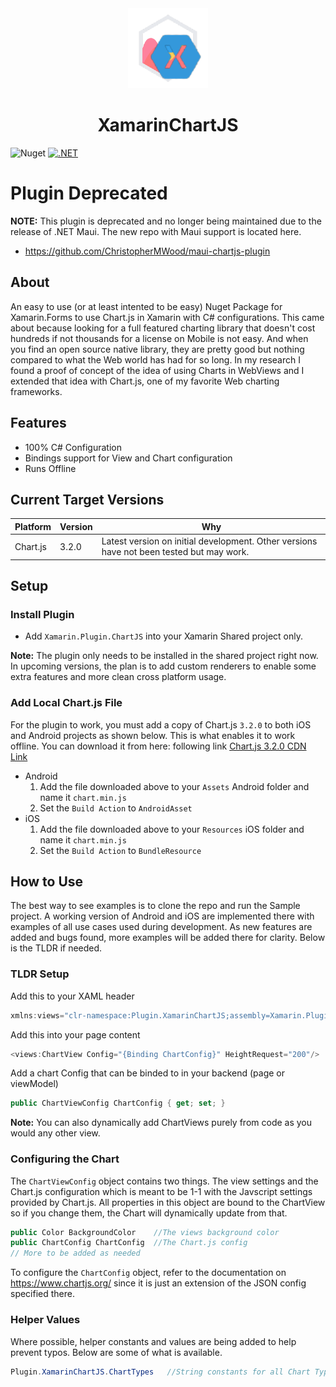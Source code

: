 <div align="center">
  <img width="128" src="./Plugin/icon.png" alt="Plugin Icon">
  <h1 >XamarinChartJS</h1>
</div>

![Nuget](https://img.shields.io/nuget/v/Xamarin.Plugin.ChartJS) 
[![.NET](https://github.com/ChristopherMWood/XamarinChartJSPlugin/actions/workflows/dotnet.yml/badge.svg)](https://github.com/ChristopherMWood/XamarinChartJSPlugin/actions/workflows/dotnet.yml)

# Plugin Deprecated
**NOTE:** This plugin is deprecated and no longer being maintained due to the release of .NET Maui. The new repo with Maui support is located here.
- https://github.com/ChristopherMWood/maui-chartjs-plugin

## About

An easy to use (or at least intented to be easy) Nuget Package for Xamarin.Forms to use Chart.js in Xamarin with C# configurations. This came about because looking for a full featured charting library that doesn't cost hundreds if not thousands for a license on Mobile is not easy. And when you find an open source native library, they are pretty good but nothing compared to what the Web world has had for so long. In my research I found a proof of concept of the idea of using Charts in WebViews and I extended that idea with Chart.js, one of my favorite Web charting frameworks.

## Features
- 100% C# Configuration
- Bindings support for View and Chart configuration
- Runs Offline

## Current Target Versions
| Platform      | Version       | Why          |
| ------------- | ------------- | -------------
| Chart.js      | 3.2.0         | Latest version on initial development. Other versions have not been tested but may work. |

## Setup

### Install Plugin
- Add ```Xamarin.Plugin.ChartJS``` into your Xamarin Shared project only. 

**Note:** The plugin only needs to be installed in the shared project right now. In upcoming versions, the plan is to add custom renderers to enable some extra features and more clean cross platform usage.

### Add Local Chart.js File
For the plugin to work, you must add a copy of Chart.js ```3.2.0``` to both iOS and Android projects as shown below. This is what enables it to work offline.
You can download it from here: following link [Chart.js 3.2.0 CDN Link](https://cdnjs.cloudflare.com/ajax/libs/Chart.js/3.2.0/chart.min.js)

- Android
  1. Add the file downloaded above to your ```Assets``` Android folder and name it ```chart.min.js```
  2. Set the ```Build Action``` to ```AndroidAsset```
- iOS
  1. Add the file downloaded above to your ```Resources``` iOS folder and name it ```chart.min.js```
  2. Set the ```Build Action``` to ```BundleResource```

## How to Use
The best way to see examples is to clone the repo and run the Sample project. A working version of Android and iOS are implemented there with examples of all use cases used during development. As new features are added and bugs found, more examples will be added there for clarity. Below is the TLDR if needed.

### TLDR Setup
Add this to your XAML header
```cs
xmlns:views="clr-namespace:Plugin.XamarinChartJS;assembly=Xamarin.Plugin.ChartJS"
```
Add this into your page content
```cs
<views:ChartView Config="{Binding ChartConfig}" HeightRequest="200"/>
```
Add a chart Config that can be binded to in your backend (page or viewModel)
```cs
public ChartViewConfig ChartConfig { get; set; }
```

**Note:** You can also dynamically add ChartViews purely from code as you would any other view.

### Configuring the Chart
The ```ChartViewConfig``` object contains two things. The view settings and the Chart.js configuration which is meant to be 1-1 with the Javscript settings provided by Chart.js. All properties in this object are bound to the ChartView so if you change them, the Chart will dynamically update from that.
```cs
public Color BackgroundColor    //The views background color
public ChartConfig ChartConfig  //The Chart.js config
// More to be added as needed
```
To configure the ```ChartConfig``` object, refer to the documentation on https://www.chartjs.org/ since it is just an extension of the JSON config specified there.

### Helper Values
Where possible, helper constants and values are being added to help prevent typos. Below are some of what is available.
```cs
Plugin.XamarinChartJS.ChartTypes   //String constants for all Chart Types (line, bar, etc...)
```
